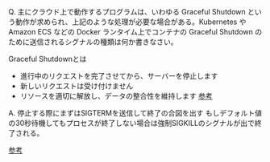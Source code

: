 Q. 主にクラウド上で動作するプログラムは、いわゆる Graceful Shutdown という動作が求められ、上記のような処理が必要な場合がある。Kubernetes や Amazon ECS などの Docker ランタイム上でコンテナの Graceful Shutdown のために送信されるシグナルの種類は何か書きなさい。


Graceful Shutdownとは
* 進行中のリクエストを完了させてから、サーバーを停止します
* 新しいリクエストは受け付けません
* リソースを適切に解放し、データの整合性を維持します
[参考](https://qiita.com/wakuto-o-ga/items/130efd1510fdf0787829)

A. 停止する際にまずはSIGTERMを送信して終了の合図を出す
もしデフォルト値の30秒待機してもプロセスが終了しない場合は強制SIGKILLのシグナルが出で終了される。

[参考](https://link-and-motivation.hatenablog.com/entry/2022/09/29/090000)

